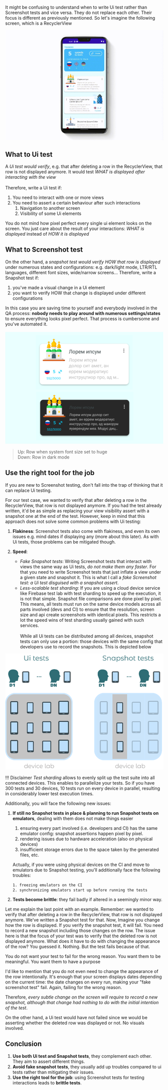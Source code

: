 It might be confusing to understand when to write Ui test rather than Screenshot tests and vice versa. They do not replace each other. Their focus is different as previously mentioned.
So let's imagine the following screen, which is a RecyclerView

![language learning app](../images/snapshotVsUiTests.gif "Snapshot testing example")

## What to Ui test
A *Ui test would verify*, e.g. that after deleting a row in the RecyclerView, that row is not displayed anymore. It would test *WHAT is displayed after interacting with the view*
</br></br>
Therefore, write a Ui test if:

1. You need to interact with one or more views
2. You need to assert a certain behaviour after such interactions
    1. Navigation to another screen
    2. Visibility of some Ui elements
    
You do not mind how pixel perfect every single ui element looks on the screen. You just care about the result of your interactions: *WHAT is displayed* instead of *HOW it is displayed*

## What to Screenshot test
On the other hand, a *snapshot test would verify HOW that row is displayed* under numerous states and configurations: e.g. dark/light mode, LTR/RTL languages, different font sizes, wide/narrow screens...
Therefore, write a Snapshot test if:

1. you've made a visual change in a Ui element
2. you want to verify HOW that change is displayed under different configurations

In this case you are saving time to yourself and everybody involved in the QA process: **nobody needs to play around with numerous settings/states** to ensure everything looks pixel perfect. That process is cumbersome and you've automated it.
</br></br>
![snapshot testing example](../images/snapshotTesting.png "Snapshot testing example")
> Up: Row when system font size set to huge </br>
Down: Row in dark mode

## Use the right tool for the job
If you are new to Screenshot testing, don't fall into the trap of thinking that it can replace Ui testing. 

For our test case, we wanted to verify that after deleting a row in the RecyclerView, that row is not displayed anymore.
If you had the test already written, it'd be as simple as replacing your view visibility assert with a snapshot one at the end of the test.
However, keep in mind that this approach does not solve some common problems with Ui testing:

1. **Flakiness**: Screenshot tests also come with flakiness, and even its own issues e.g. mind dates if displaying any (more about this later). As with Ui tests, those problems can be mitigated though.

2. **Speed**:
     - *Fake Snapshot tests*: Writing Screenshot tests that interact with views the same way as Ui tests, *do not make them any faster*. For that you need to write Screenshot tests that just inflate a view under a given state and snapshot it. This is what I call a *fake Screenshot test: a Ui test disguised with a snapshot assert*.
     - *Less-scalable test sharding*: If you are using a cloud device service like Firebase test lab with test sharding to speed up the execution, it is not that simple. Snapshot file comparisons are done pixel by pixel.
       This means, all tests must run on the same device models across all parts involved (devs and CI) to ensure that the resolution, screen size and api create screenshots with identical pixels. This restricts a lot the speed wins of test sharding usually gained with such services.
       </br></br>While all Ui tests can be distributed among all devices, snapshot tests can only use a portion: those devices with the same config that developers use to record the snapshots. This is depicted below

![test sharding](../images/test_sharding_scalation.png "Test sharding")
       
!!! Disclaimer
     *Test sharding* allows to evenly split up the test suite into all connected devices. This enables to parallelize your tests. So if you have 300 tests and 30 devices, 10 tests run on every device in parallel, resulting in considerably lower test execution times.
       

Additionally, you will face the following new issues:

1. **If still no Snapshot tests in place & planning to run Snapshot tests on emulators**, dealing with them does not make things easier 
    1. ensuring every part involved (i.e. developers and CI) has the same emulator config: snapshot assertions happen pixel by pixel.
    2. rendering issues due to hardware acceleration (also on physical devices)
    3. insufficient storage errors due to the space taken by the generated files, etc.
    
    Actually, if you were using physical devices on the CI and move to emulators due to Snapshot testing, you'll additionally face the following troubles:
   
       1. freezing emulators on the CI
       2. synchronizing emulators start up before running the tests

2. **Tests become brittle**: they fail badly if altered in a seemingly minor way.

Let me explain the last point with an example.
Remember: we wanted to verify that after deleting a row in the RecyclerView, that row is not displayed anymore. We've written a Snapshot test for that.
Now, Imagine you change how the row is displayed. If you verify the snapshot test, it will fail. You need to record a new snapshot including those changes on the row. The issue here is that the focus of your test was to verify that the deleted row is not displayed anymore. What does it have to do with changing the appearance of the row? You guessed it. Nothing. But the test fails because of that.

You do not want your test to fail for the wrong reason. You want them to be meaningful. You want them to have a purpose

I'd like to mention that you do not even need to change the appearance of the row intentionally. It's enough that your screen displays dates depending on the current time:
the date changes on every run, making your "fake screenshot test" fail. Again, failing for the wrong reason.

Therefore, *every subtle change on the screen will require to record a new snapshot, although that change had nothing to do with the initial intention of the test*.

On the other hand, a Ui test would have not failed since we would be asserting whether the deleted row was displayed or not. No visuals involved.

## Conclusion
1. **Use both Ui test and Snapshot tests**, they complement each other. They aim to assert different things.
2. **Avoid fake snapshot tests**, they usually add up troubles compared to ui tests rather than mitigating their issues.
3. **Use the right tool for the job**: using Screenshot tests for testing interactions leads to **brittle tests**.


